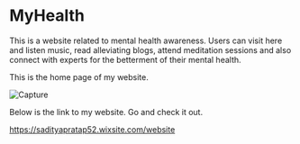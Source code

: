 # MyHealth
This is a website related to mental health awareness. Users can visit here and listen music, read alleviating blogs, attend meditation sessions and also connect with experts for the betterment of their mental health.

This is the home page of my website.

![Capture](https://user-images.githubusercontent.com/78898449/169700384-d9e74332-7674-4c47-a88d-33c1c857a1d2.PNG)

Below is the link to my website. Go and check it out.

https://sadityapratap52.wixsite.com/website

